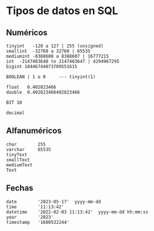 # Tipos de datos en SQL

## Numéricos

    tinyint   -128 a 127 | 255 (unsigned)  
    smallint  -32768 a 32768 | 65535  
    mediumint -8388608 a 8388607 | 16777215  
    int  -2147483648 to 2147483647 | 4294967295  
    bigint 18446744073709551615  

    BOOLEAN | 1 o 0     --- tinyint(1)  
    
    float   0.402823466  
    double  0.402823466402823466  
    
    BIT 10     

    decimal 

## Alfanuméricos

    char        255  
    varchar     65535  
    tinyText  
    smallText  
    mediumText  
    Text  

## Fechas

    date        '2023-05-17'  yyyy-mm-dd    
    time        '11:13:42'
    datetime    '2022-02-03 11:13:42'  yyyy-mm-dd hh:mm:ss
    year        '2023'
    timestamp   '1680532244' 

